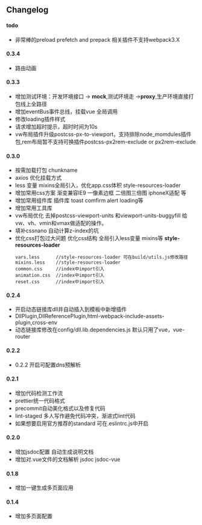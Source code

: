 ## Changelog

#### todo

- 非常棒的preload prefetch and prepack 相关插件不支持webpack3.X

#### 0.3.4

- 路由动画

#### 0.3.3

- 增加测试环境：开发环境接口 -> **mock**,测试环境走 ->**proxy**,生产环境直接打包线上全路径
- 增加eventBus事件总线，挂载vue 全局调用
- 修改loading插件样式
- 请求增加超时提示，超时时间为10s
- vw布局插件升级postcss-px-to-viewport，支持排除node_momdules插件包,rem布局暂不支持可换插件postcss-px2rem-exclude  or px2rem-exclude

#### 0.3.0

- 按需加载打包 chunkname
- axios 优化挂载方式
- less 变量 mixins全局引入，优化app.css体积 style-resources-loader
- 增加常用css方案 渐变兼容IE9 一像素边框 二倍图三倍图 iphoneX适配 等
- 增加常用组件库 插件库 toast comfirm alert loading等
- 增加常用工具库
- vw布局优化  去掉postcss-viewport-units 和viewport-units-buggyfill 给vw、vh、vmin和vmax做适配的操作。
- 填补cssnano 自动计算z-index的坑
- 优化css打包过大问题 优化css结构 全局引入less变量 mixins等  **style-resources-loader**
    ```
    vars.less      //style-resources-loader 可在build/utils.js修改路径
    mixins.less    //style-resources-loader
    common.css     //index中import引入
    animation.css  //index中import引入
    reset.css      //index中import引入
    ```
#### 0.2.4

- 开启动态链接库dll并自动插入到模板中新增插件
- DllPlugin,DllReferencePlugin,html-webpack-include-assets-plugin,cross-env
- 动态链接库修改在config/dll.lib.dependencies.js 默认只用了vue，vue-router
#### 0.2.2

- 0.2.2 开启可配置dns预解析

#### 0.2.1

- 增加代码检测工作流
- prettier统一代码格式
- precommit自动美化格式以及修复代码
- lint-staged 多人写作避免代码冲突，渐进式lint代码
- 如果想要启用官方推荐的standard 可在.eslintrc.js中开启


#### 0.2.0

- 增加jsdoc配置 自动生成说明文档
- 增加对.vue文件的文档解析 jsdoc jsdoc-vue

#### 0.1.8

- 增加一键生成多页面应用

#### 0.1.4

- 增加多页面配置


